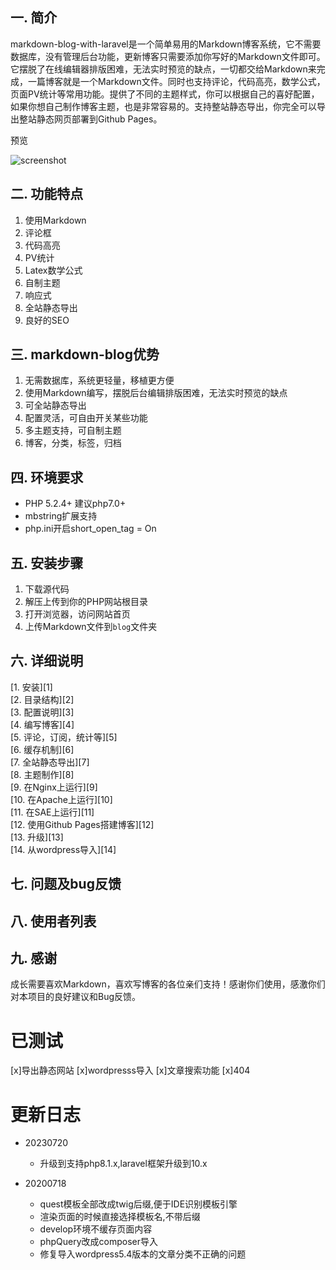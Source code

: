 ## 一. 简介 ##
markdown-blog-with-laravel是一个简单易用的Markdown博客系统，它不需要数据库，没有管理后台功能，更新博客只需要添加你写好的Markdown文件即可。它摆脱了在线编辑器排版困难，无法实时预览的缺点，一切都交给Markdown来完成，一篇博客就是一个Markdown文件。同时也支持评论，代码高亮，数学公式，页面PV统计等常用功能。提供了不同的主题样式，你可以根据自己的喜好配置，如果你想自己制作博客主题，也是非常容易的。支持整站静态导出，你完全可以导出整站静态网页部署到Github Pages。



预览

![screenshot]()

## 二. 功能特点 ##

1. 使用Markdown
2. 评论框
3. 代码高亮
4. PV统计
5. Latex数学公式
6. 自制主题
7. 响应式
8. 全站静态导出
9. 良好的SEO

## 三. markdown-blog优势 ##

1. 无需数据库，系统更轻量，移植更方便
2. 使用Markdown编写，摆脱后台编辑排版困难，无法实时预览的缺点
3. 可全站静态导出
4. 配置灵活，可自由开关某些功能
5. 多主题支持，可自制主题
6. 博客，分类，标签，归档

## 四. 环境要求 ##

- PHP 5.2.4+ 建议php7.0+
- mbstring扩展支持
- php.ini开启short_open_tag = On

## 五. 安装步骤 ##

1. 下载源代码
2. 解压上传到你的PHP网站根目录
3. 打开浏览器，访问网站首页
4. 上传Markdown文件到`blog`文件夹

## 六. 详细说明 ##

[1. 安装][1]  
[2. 目录结构][2]  
[3. 配置说明][3]  
[4. 编写博客][4]  
[5. 评论，订阅，统计等][5]  
[6. 缓存机制][6]  
[7. 全站静态导出][7]  
[8. 主题制作][8]  
[9. 在Nginx上运行][9]  
[10. 在Apache上运行][10]  
[11. 在SAE上运行][11]  
[12. 使用Github Pages搭建博客][12]  
[13. 升级][13]  
[14. 从wordpress导入][14]

## 七. 问题及bug反馈 ##


## 八. 使用者列表 ##




## 九. 感谢 ##

成长需要喜欢Markdown，喜欢写博客的各位亲们支持！感谢你们使用，感激你们对本项目的良好建议和Bug反馈。



# 已测试
[x]导出静态网站
[x]wordpresss导入
[x]文章搜索功能
[x]404


# 更新日志

* 20230720
    * 升级到支持php8.1.x,laravel框架升级到10.x

* 20200718
    * quest模板全部改成twig后缀,便于IDE识别模板引擎
    * 渲染页面的时候直接选择模板名,不带后缀
    * develop环境不缓存页面内容
    * phpQuery改成composer导入
    * 修复导入wordpress5.4版本的文章分类不正确的问题
